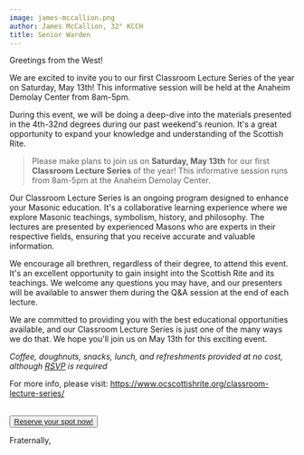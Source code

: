 ```yaml
---
image: james-mccallion.png
author: James McCallion, 32° KCCH
title: Senior Warden
---
```


Greetings from the West!

We are excited to invite you to our first Classroom Lecture Series of the year on Saturday, May 13th! This informative session will be held at the Anaheim Demolay Center from 8am-5pm. 

During this event, we will be doing a deep-dive into the materials presented in the 4th-32nd degrees during our past weekend's reunion. It's a great opportunity to expand your knowledge and understanding of the Scottish Rite.

> Please make plans to join us on **Saturday, May 13th** for our first **Classroom Lecture Series** of the year! This informative session runs from 8am-5pm at the Anaheim Demolay Center.

Our Classroom Lecture Series is an ongoing program designed to enhance your Masonic education. It's a collaborative learning experience where we explore Masonic teachings, symbolism, history, and philosophy. The lectures are presented by experienced Masons who are experts in their respective fields, ensuring that you receive accurate and valuable information.

We encourage all brethren, regardless of their degree, to attend this event. It's an excellent opportunity to gain insight into the Scottish Rite and its teachings. We welcome any questions you may have, and our presenters will be available to answer them during the Q&A session at the end of each lecture.

We are committed to providing you with the best educational opportunities available, and our Classroom Lecture Series is just one of the many ways we do that. We hope you'll join us on May 13th for this exciting event.

*Coffee, doughnuts, snacks, lunch, and refreshments provided at no cost, although [RSVP](https://us20.list-manage.com/survey?u=113ef8afce377dd751cdbb0ca&id=e72f8e8d54&attribution=false) is required*

For more info, please visit: https://www.ocscottishrite.org/classroom-lecture-series/

<br><button class="button"><a href="https://us20.list-manage.com/survey?u=113ef8afce377dd751cdbb0ca&id=e72f8e8d54&attribution=false">Reserve your spot now!</a></button>

Fraternally,